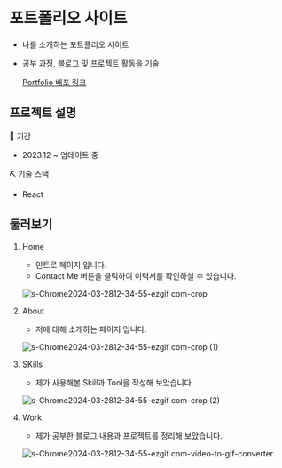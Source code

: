 # 포트폴리오 사이트
- 나를 소개하는 포트폴리오 사이트
- 공부 과정, 블로그 및 프로젝트 활동을 기술 
  
  [Portfolio 배포 링크](https://portfolio-rosy-five-81.vercel.app/)

## 프로젝트 설명

📅 기간
- 2023.12 ~ 업데이트 중

⛏ 기술 스택
  - React

## 둘러보기

1. Home
   - 인트로 페이지 입니다.
   - Contact Me 버튼을 클릭하여 이력서를 확인하실 수 있습니다.
     
   ![s-Chrome2024-03-2812-34-55-ezgif com-crop](https://github.com/JeonWoongchan/Portfolio/assets/124865284/98644d8f-91ad-436a-8361-1e9868f147d5)

2. About
   - 저에 대해 소개하는 페이지 입니다.
     
   ![s-Chrome2024-03-2812-34-55-ezgif com-crop (1)](https://github.com/JeonWoongchan/Portfolio/assets/124865284/41ce136a-49cf-4e69-b717-85961cb28154)

3. SKills
   - 제가 사용해본 Skill과 Tool을 작성해 보았습니다.
     
   ![s-Chrome2024-03-2812-34-55-ezgif com-crop (2)](https://github.com/JeonWoongchan/Portfolio/assets/124865284/0890f6bf-dd0c-4c0e-9375-6d13fa10c98b)

4. Work
   - 제가 공부한 블로그 내용과 프로젝트를 정리해 보았습니다.
     
   ![s-Chrome2024-03-2812-34-55-ezgif com-video-to-gif-converter](https://github.com/JeonWoongchan/Portfolio/assets/124865284/edc610c3-2ccd-4396-aa2a-496dc7091b10)
